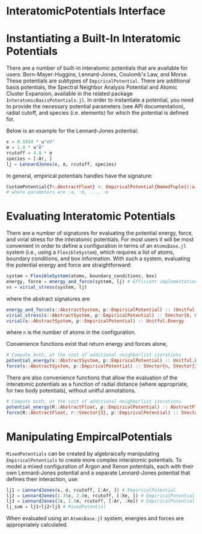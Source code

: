 # InteratomicPotentials Interface

<!--
TODO (Dallas): write explanation of how to create new potentials of various types
example: https://cesmix-mit.github.io/Atomistic.jl/dev/interface/
-->

# Instantiating a Built-In Interatomic Potentials
There are a number of built-in interatomic potentials that are available for users: Born-Mayer-Huggins, Lennard-Jones, Coulomb's Law, and Morse. These potentials are subtypes of `EmpiricalPotential`. There are additional basis potentials, the Spectral Neighbor Analysis Potential and Atomic Cluster Expansion, available in the related package `InteratomicBasisPotentials.jl`. In order to instantiate a potential, you need to provide the necessary potential parameters (see API documentation), radial cutoff, and species (i.e. elements) for which the potential is defined for.

Below is an example for the Lennard-Jones potential:
```julia
ϵ = 0.1034 * u"eV"
σ = 1.0 * u"Å"
rcutoff = 4.0 * σ
species = [:Ar, ]
lj = LennardJones(ϵ, σ, rcutoff, species)
```

In general, empirical potentials handles have the signature:
```julia
CustomPotential{T<:AbstractFloat} <: EmpiricalPotential{NamedTuple{(:a, :b, ..., :e)},NamedTuple{(:rcutoff,)}}
# where parameters are :a, :b, ..., :e
```

# Evaluating Interatomic Potentials
There are a number of signatures for evaluating the potential energy, force, and virial stress for the interatomic potentials. For most users it will be most convenient in order to define a configuration in terms of an `AtomsBase.jl` system (i.e., using a `FlexibleSystem`), which requires a list of atoms, boundary conditions, and box information. With such a system, evaluating the potential energy and force are straightforward:

```julia
system = FlexibleSystem(atoms, boundary_conditions, box)
energy, force = energy_and_force(system, lj) # Efficient implementation of energy and force calculation
vs = virial_stress(system, lj)
```

where the abstract signatures are
```julia
energy_and_force(s::AbstractSystem, p::EmpiricalPotential) :: (Unitful.Energy, SVector{n, SVector{3, Unitful.Force}})
virial_stress(s::AbstractSystem, p::EmpiricalPotential) :: SVector{6, Unitful.Energy}
virial(s::AbstractSystem, p::EmpiricalPotential) :: Unitful.Energy
```
where `n` is the number of atoms in the configuration.

Convenience functions exist that return energy and forces alone,
```julia
# Compute both, at the cost of additional neighborlist iterations
potential_energy(s::AbstractSystem, p::EmpiricalPotential) :: Unitful.Energy
force(s::AbstractSystem, p::EmpiricalPotential) :: SVector{n, SVector{3, Unitful.Force}}
```

There are also convenience functions that allow the evaluation of the interatomic potentials as a function of radial distance (where appropriate, for two body potentials), without unitful annotations.
```julia
# Compute both, at the cost of additional neighborlist iterations
potential_energy(R::AbstractFloat, p::EmpiricalPotential) :: AbstractFloat
force(R::AbstractFloat, r::SVector{3}, p::EmpiricalPotential) :: SVector{3}
```

# Manipulating EmpircalPotentials
`MixedPotentials` can be created by algebraically manipulating `EmpiricalPotentials` to create more complex interatomic potentials. To model a mixed configuration of Argon and Xenon potentials, each with their own Lennard-Jones potential and a separate Lennard-Jones potential that defines their interaction, use:
```julia
lj1 = LennardJones(ϵ, σ, rcutoff, [:Ar, ]) # EmpiricalPotential
lj2 = LennardJones(1.35ϵ, 2.0σ, rcutoff, [:Xe, ]) # EmpiricalPotential
lj3 = LennardJones(2ϵ, 1.5σ, rcutoff, [:Ar, :Xe]) # EmpiricalPotential
lj_sum = lj1+lj2+lj3 # MixedPotential
```
When evaluated using an `AtomsBase.jl` system, energies and forces are appropriately calculated.

